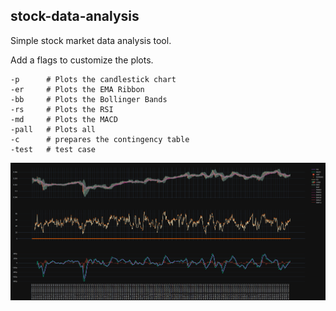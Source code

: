 ## stock-data-analysis

Simple stock market data analysis tool. 


Add a flags to customize the plots.

```
-p      # Plots the candlestick chart
-er     # Plots the EMA Ribbon
-bb     # Plots the Bollinger Bands
-rs     # Plots the RSI
-md     # Plots the MACD
-pall   # Plots all 
-c      # prepares the contingency table
-test   # test case
```

![](images/Screenshot%20from%202022-11-27%2021-01-41.png)

